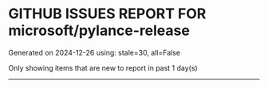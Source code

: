 
# GITHUB ISSUES REPORT FOR microsoft/pylance-release


Generated on 2024-12-26 using: stale=30, all=False


Only showing items that are new to report in past 1 day(s)


---




















